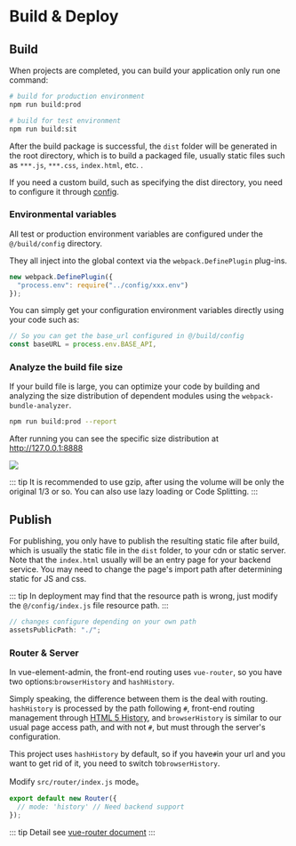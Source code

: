 # Build & Deploy

## Build

When projects are completed, you can build your application only run one command:

```bash
# build for production environment
npm run build:prod

# build for test environment
npm run build:sit
```

After the build package is successful, the `dist` folder will be generated in the root directory, which is to build a packaged file, usually static files such as `***.js`, `***.css`, `index.html`, etc. .

If you need a custom build, such as specifying the dist directory, you need to configure it through [config](https://github.com/PanJiaChen/vue-element-admin/blob/master/config/index.js).

### Environmental variables

All test or production environment variables are configured under the `@/build/config` directory.

They all inject into the global context via the `webpack.DefinePlugin` plug-ins.

```js
new webpack.DefinePlugin({
  "process.env": require("../config/xxx.env")
});
```

You can simply get your configuration environment variables directly using your code such as:

```js
// So you can get the base_url configured in @/build/config
const baseURL = process.env.BASE_API,
```

### Analyze the build file size

If your build file is large, you can optimize your code by building and analyzing the size distribution of dependent modules using the `webpack-bundle-analyzer`.

```bash
npm run build:prod --report
```

After running you can see the specific size distribution at http://127.0.0.1:8888

![](https://wpimg.wallstcn.com/3fddf034-2b38-4299-b0d2-b748fb2abef0.jpg)

::: tip
It is recommended to use gzip, after using the volume will be only the original 1/3 or so. You can also use lazy loading or Code Splitting.
:::

## Publish

For publishing, you only have to publish the resulting static file after build, which is usually the static file in the `dist` folder, to your cdn or static server. Note that the `index.html` usually will be an entry page for your backend service. You may need to change the page's import path after determining static for JS and css.

::: tip
In deployment may find that the resource path is wrong, just modify the `@/config/index.js` file resource path.
:::

```js
// changes configure depending on your own path
assetsPublicPath: "./";
```

### Router & Server

In vue-element-admin, the front-end routing uses `vue-router`, so you have two options:`browserHistory` and `hashHistory`.

Simply speaking, the difference between them is the deal with routing. `hashHistory` is processed by the path following `#`, front-end routing management through [HTML 5 History](https://developer.mozilla.org/en-US/docs/Web/API/History_API), and `browserHistory` is similar to our usual page access path, and with not `#`, but must through the server's configuration.

This project uses `hashHistory` by default, so if you have`#`in your url and you want to get rid of it, you need to switch to`browserHistory`.

Modify `src/router/index.js` mode。

```js
export default new Router({
  // mode: 'history' // Need backend support
});
```

::: tip
Detail see [vue-router document](https://router.vuejs.org/zh-cn/essentials/history-mode.html)
:::

